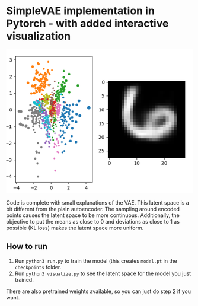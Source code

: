 # SimpleVAE implementation in Pytorch - with added interactive visualization
![interactive](interactive_plot.png)

Code is complete with small explanations of the VAE.
This latent space is a bit different from the plain autoencoder. The sampling around encoded points causes the latent space to be more continuous. Additionally, the objective to put the means as close to 0 and deviations as close to 1 as possible (KL loss) makes the latent space more uniform.


## How to run
1. Run `python3 run.py` to train the model (this creates `model.pt` in the `checkpoints` folder.
2. Run `python3 visualize.py` to see the latent space for the model you just trained.

There are also pretrained weights available, so you can just do step 2 if you want.

